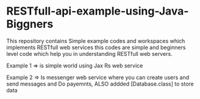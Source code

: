 # RESTfull-api-example-using-Java-Biggners
This repository contains Simple example codes and workspaces which implements RESTfull web services this codes are simple and beginners level code which help you in understanding RESTfull web servers.

Example 1 => is simple world using Jax Rs web service 

Example 2 => Is messenger web service where you can create users and send messages and Do payemnts, ALSO addded [Database.class] to store data
